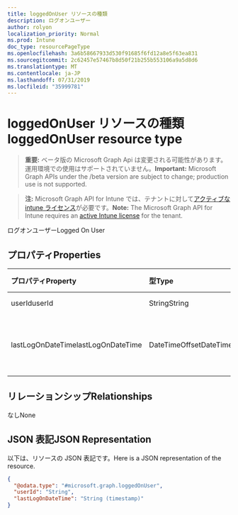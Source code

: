 ```yaml
---
title: loggedOnUser リソースの種類
description: ログオンユーザー
author: rolyon
localization_priority: Normal
ms.prod: Intune
doc_type: resourcePageType
ms.openlocfilehash: 3a6b58667933d530f91685f6fd12a8e5f63ea831
ms.sourcegitcommit: 2c62457e57467b8d50f21b255b553106a9a5d8d6
ms.translationtype: MT
ms.contentlocale: ja-JP
ms.lasthandoff: 07/31/2019
ms.locfileid: "35999781"
---
```

# <a name="loggedonuser-resource-type"></a><span data-ttu-id="ba58b-103">loggedOnUser リソースの種類</span><span class="sxs-lookup"><span data-stu-id="ba58b-103">loggedOnUser resource type</span></span>

> <span data-ttu-id="ba58b-104">**重要:** ベータ版の Microsoft Graph Api は変更される可能性があります。運用環境での使用はサポートされていません。</span><span class="sxs-lookup"><span data-stu-id="ba58b-104">**Important:** Microsoft Graph APIs under the /beta version are subject to change; production use is not supported.</span></span>

> <span data-ttu-id="ba58b-105">**注:** Microsoft Graph API for Intune では、テナントに対して[アクティブな intune ライセンス](https://go.microsoft.com/fwlink/?linkid=839381)が必要です。</span><span class="sxs-lookup"><span data-stu-id="ba58b-105">**Note:** The Microsoft Graph API for Intune requires an [active Intune license](https://go.microsoft.com/fwlink/?linkid=839381) for the tenant.</span></span>

<span data-ttu-id="ba58b-106">ログオンユーザー</span><span class="sxs-lookup"><span data-stu-id="ba58b-106">Logged On User</span></span>

## <a name="properties"></a><span data-ttu-id="ba58b-107">プロパティ</span><span class="sxs-lookup"><span data-stu-id="ba58b-107">Properties</span></span>
|<span data-ttu-id="ba58b-108">プロパティ</span><span class="sxs-lookup"><span data-stu-id="ba58b-108">Property</span></span>|<span data-ttu-id="ba58b-109">型</span><span class="sxs-lookup"><span data-stu-id="ba58b-109">Type</span></span>|<span data-ttu-id="ba58b-110">説明</span><span class="sxs-lookup"><span data-stu-id="ba58b-110">Description</span></span>|
|:---|:---|:---|
|<span data-ttu-id="ba58b-111">userId</span><span class="sxs-lookup"><span data-stu-id="ba58b-111">userId</span></span>|<span data-ttu-id="ba58b-112">String</span><span class="sxs-lookup"><span data-stu-id="ba58b-112">String</span></span>|<span data-ttu-id="ba58b-113">ユーザー ID</span><span class="sxs-lookup"><span data-stu-id="ba58b-113">User id</span></span>|
|<span data-ttu-id="ba58b-114">lastLogOnDateTime</span><span class="sxs-lookup"><span data-stu-id="ba58b-114">lastLogOnDateTime</span></span>|<span data-ttu-id="ba58b-115">DateTimeOffset</span><span class="sxs-lookup"><span data-stu-id="ba58b-115">DateTimeOffset</span></span>|<span data-ttu-id="ba58b-116">ユーザーがログオンした日時</span><span class="sxs-lookup"><span data-stu-id="ba58b-116">Date time when user logs on</span></span>|

## <a name="relationships"></a><span data-ttu-id="ba58b-117">リレーションシップ</span><span class="sxs-lookup"><span data-stu-id="ba58b-117">Relationships</span></span>
<span data-ttu-id="ba58b-118">なし</span><span class="sxs-lookup"><span data-stu-id="ba58b-118">None</span></span>

## <a name="json-representation"></a><span data-ttu-id="ba58b-119">JSON 表記</span><span class="sxs-lookup"><span data-stu-id="ba58b-119">JSON Representation</span></span>
<span data-ttu-id="ba58b-120">以下は、リソースの JSON 表記です。</span><span class="sxs-lookup"><span data-stu-id="ba58b-120">Here is a JSON representation of the resource.</span></span>
<!-- {
  "blockType": "resource",
  "@odata.type": "microsoft.graph.loggedOnUser"
}
-->
``` json
{
  "@odata.type": "#microsoft.graph.loggedOnUser",
  "userId": "String",
  "lastLogOnDateTime": "String (timestamp)"
}
```






